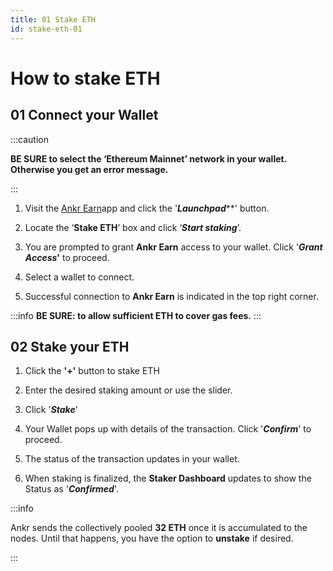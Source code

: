 ```yaml
---
title: 01 Stake ETH
id: stake-eth-01
---
```


# How to stake ETH

## 01 Connect your Wallet

:::caution

**BE SURE to select the ‘Ethereum Mainnet’ network in your wallet. Otherwise you get an error message.**

:::

1. Visit the [Ankr Earn](https://stakefi.ankr.com)app and click the '_**Launchpad**_**' button.

2. Locate the ‘**Stake ETH**’ box and click ‘_**Start staking**_’.

3. You are prompted to grant **Ankr Earn** access to your wallet. Click '_**Grant Access**_**'** to proceed.


4. Select a wallet to connect.

5. Successful connection to **Ankr Earn** is indicated in the top right corner.

:::info
**BE SURE: to allow sufficient ETH to cover gas fees.**
:::

## 02 Stake your ETH

1. Click the **'+'** button to stake ETH

2. Enter the desired staking amount or use the slider.

3. Click '_**Stake**_'

4. Your Wallet pops up with details of the transaction. Click '_**Confirm**_' to proceed.

5. The status of the transaction updates in your wallet.

6. When staking is finalized, the **Staker Dashboard** updates to show the Status as '_**Confirmed**_'.

:::info

Ankr sends the collectively pooled **32 ETH** once it is accumulated to the nodes. Until that happens, you have the option to **unstake** if desired.

:::


